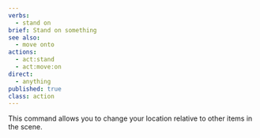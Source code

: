 ```yaml
---
verbs: 
  - stand on
brief: Stand on something
see also: 
  - move onto
actions:
  - act:stand
  - act:move:on
direct:
  - anything
published: true
class: action
---
```


This command allows you to change your location relative to other items in the scene.

